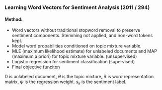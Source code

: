 
### Learning Word Vectors for Sentiment Analysis (2011 / 294)
#### Method:
- Word vectors without traditional stopword removal to preserve sentiment components. Stemming not applied, and non-word tokens kept.
- Model word probabilities conditioned on topic mixture variable.
- MLE (maximum likelihood estimate) for unlabeled documents and MAP (maximum a priori) for topic mixture variable. (unsupervised)
- Logistic regression for sentiment classification (supervised)
- Final objective funciton
 
D is unlabeled document, $\theta$ is the topic mixture, R is word representation matrix, $\psi$ is the regression weight. $s_k$ is the sentiment label.
